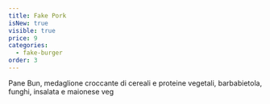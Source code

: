 ```yaml
---
title: Fake Pork
isNew: true
visible: true
price: 9
categories:
  - fake-burger
order: 3
---
```


Pane Bun, medaglione croccante di cereali e proteine vegetali, barbabietola, funghi, insalata e maionese veg
